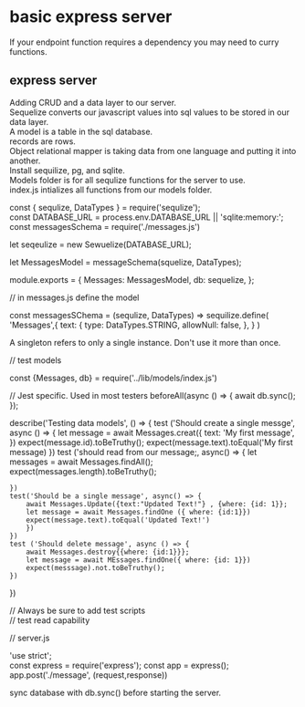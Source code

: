 # basic express server  

If your endpoint function requires a dependency you may need to curry functions.  

## express server  

Adding CRUD and a data layer to our server.  
Sequelize converts our javascript values into sql values to be stored in our data layer.  
A model is a table in the sql database.  
records are rows.  
Object relational mapper is taking data from one language and putting it into another.  
Install sequilize, pg, and sqlite.  
Models folder is for all sequlize functions for the server to use.  
index.js intializes all functions from our models folder.  

const { sequlize, DataTypes } = require('sequlize');  
const DATABASE_URL = process.env.DATABASE_URL || 'sqlite:memory:';  
const messagesSchema = require('./messages.js')

let seqeulize = new Sewuelize(DATABASE_URL);  

let MessagesModel = messageSchema(squelize, DataTypes);  

module.exports = {
    Messages: MessagesModel,
    db: sequelize,
};

// in messages.js define the model  

const messagesSChema = (sequlize, DataTypes) => 
sequilize.define(
    'Messages',{
    text: {
        type: DataTypes.STRING,
        allowNull: false,
    },
    }
)  

A singleton refers to only a single instance. Don't use it more than once.  

// test models  

const {Messages, db} = require('../lib/models/index.js')  

// Jest specific. Used in most testers
beforeAll(async () => {
    await db.sync();
});  

describe('Testing data models', () => {
    test ('Should create a single messge', async () => {
        let message = await Messages.creat({
            text: 'My first message',
        })
       expect(message.id).toBeTruthy();
       expect(message.text).toEqual('My first message)
    })
    test ('should read from our message;, async() => {
        let messages = await Messages.findAll();
        expect(messages.length).toBeTruthy();

    })
    test('Should be a single message', async() => {
        await Messages.Update({text:"Updated Text!"} , {where: {id: 1}};
        let message = await Messages.findOne ({ where: {id:1}})
        expect(message.text).toEqual('Updated Text!')
        })
    })
    test ('Should delete message', async () => {
        await Messages.destroy{{where: {id:1}}};
        let message = await MEssages.findOne({ where: {id: 1}})
        expect(messsage).not.toBeTruthy();
    })
})

// Always be sure to add test scripts  
// test read capability  

// server.js  

'use strict';  
const express = require('express');
const app = express();  
app.post('./message', (request,response))  

sync database with db.sync() before starting the server.  

